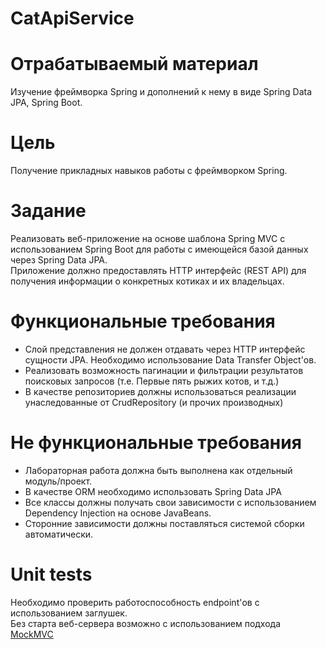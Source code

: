 # CatApiService

# Отрабатываемый материал

Изучение фреймворка Spring и дополнений к нему в виде Spring Data JPA, Spring Boot.

# Цель

Получение прикладных навыков работы c фреймворком Spring.

# Задание

Реализовать веб-приложение на основе шаблона Spring MVC с использованием Spring Boot для работы с имеющейся базой данных через Spring Data JPA.  
Приложение должно предоставлять HTTP интерфейс (REST API) для получения информации о конкретных котиках и их владельцах.  

# Функциональные требования

- Слой представления не должен отдавать через HTTP интерфейс сущности JPA. Необходимо использование Data Transfer Object'ов.
- Реализовать возможность пагинации и фильтрации результатов поисковых запросов (т.е. Первые пять рыжих котов, и т.д.)
- В качестве репозиториев должны использоваться реализации унаследованные от CrudRepository (и прочих производных)

# Не функциональные требования

- Лабораторная работа должна быть выполнена как отдельный модуль/проект.
- В качестве ORM необходимо использовать Spring Data JPA
- Все классы должны получать свои зависимости с использованием Dependency Injection на основе JavaBeans.
- Сторонние зависимости должны поставляться системой сборки автоматически.
 
# Unit tests

Необходимо проверить работоспособность endpoint'ов с использованием заглушек.  
Без старта веб-сервера возможно с использованием подхода [MockMVC](https://habr.com/ru/companies/otus/articles/746414/)
